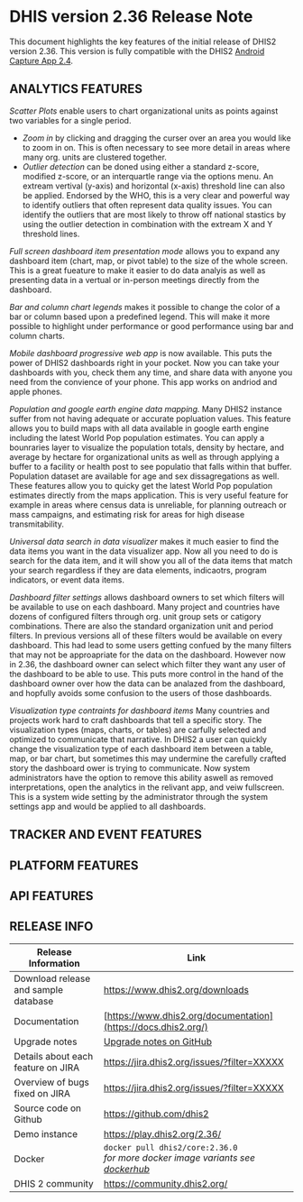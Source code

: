 # DHIS version 2.36 Release Note

This document highlights the key features of the initial release of DHIS2 version 2.36.
This version is fully compatible with the DHIS2 [Android Capture App 2.4](https://www.dhis2.org/android-2-4).


## ANALYTICS FEATURES

_Scatter Plots_ enable users to chart organizational units as points against two variables for a single period. 
  - *Zoom in* by clicking and dragging the curser over an area you would like to zoom in on. This is often necessary to see more detail in areas where many org. units are clustered together. 
  - *Outlier detection* can be doned using either a standard z-score, modified z-score, or an interquartle range via the options menu. An extream vertival (y-axis) and horizontal (x-axis) threshold line can also be applied. Endorsed by the WHO, this is a very clear and powerful way to identify outliers that often represent data quality issues. You can identify the outliers that are most likely to throw off national stastics by using the outlier detection in combination with the extream X and Y threshold lines.

_Full screen dashboard item presentation mode_ allows you to expand any dashboard item (chart, map, or pivot table) to the size of the whole screen. This is a great fueature to make it easier to do data analyis as well as presenting data in a vertual or in-person meetings directly from the dashboard.  

_Bar and column chart legends_ makes it possible to change the color of a bar or column based upon a predefined legend. This will make it more possible to highlight under performance or good performance using bar and column charts. 

_Mobile dashboard progressive web app_ is now available. This puts the power of DHIS2 dashboards right in your pocket. Now you can take your dashboards with you, check them any time, and share data with anyone you need from the convience of your phone. This app works on andriod and apple phones. 

_Population and google earth engine data mapping._ Many DHIS2 instance suffer from not having adequate or accurate popluation values. This feature allows you to build maps with all data available in google earth engine including the latest World Pop population estimates. You can apply a bounraries layer to visualize the population totals, density by hectare, and average by hectare for organizational units as well as through applying a buffer to a facility or health post to see populatio that falls within that buffer. Population dataset are available for age and sex dissagregations as well. These features allow you to quicky get the latest World Pop population estimates directly from the maps application. This is very useful feature for example in areas where census data is unreliable, for planning outreach or mass campaigns, and estimating risk for areas for high disease transmitability.  

_Universal data search in data visualizer_ makes it much easier to find the data items you want in the data visualizer app. Now all you need to do is search for the data item, and it will show you all of the data items that match your search regardless if they are data elements, indicaotrs, program indicators, or event data items. 

_Dashboard filter settings_ allows dashboard owners to set which filters will be available to use on each dashboard. Many project and countries have dozens of configured filters through org. unit group sets or catigory combinations. There are also the standard organization unit and period filters. In previous versions all of these filters would be available on every dashboard. This had lead to some users getting confued by the many filters that may not be approapriate for the data on the dashboard.  However now in 2.36, the dashboard owner can select which filter they want any user of the dashboard to be able to use. This puts more control in the hand of the dashboard owner over how the data can be analazed from the dashboard, and hopfully avoids some confusion to the users of those dashboards. 

_Visualization type contraints for dashboard items_ Many countries and projects work hard to craft dashboards that tell a specific story. The visualization types (maps, charts, or tables) are carfully selected and optimized to communicate that narrative. In DHIS2 a user can quickly change the visualization type of each dashboard item between a table, map, or bar chart, but sometimes this may undermine the carefully crafted story the dashboard ower is trying to communicate. Now system administrators have the option to remove this ability aswell as removed interpretations, open the analytics in the relivant app, and veiw fullscreen. This is a system wide setting by the administrator through the system settings app and would be applied to all dashboards.


## TRACKER AND EVENT FEATURES



## PLATFORM FEATURES



## API FEATURES



## RELEASE INFO


|Release Information|Link|
| --- | --- |
|Download release and sample database|https://www.dhis2.org/downloads|
|Documentation|[https://www.dhis2.org/documentation](https://docs.dhis2.org/)|
|Upgrade notes|[Upgrade notes on GitHub](https://github.com/dhis2/dhis2-releases/blob/master/releases/2.36/README.md)|
|Details about each feature on JIRA|https://jira.dhis2.org/issues/?filter=XXXXX|
|Overview of bugs fixed on JIRA|https://jira.dhis2.org/issues/?filter=XXXXX|
|Source code on Github|https://github.com/dhis2|
|Demo instance|https://play.dhis2.org/2.36/|
|Docker|`docker pull dhis2/core:2.36.0`<br>_for more docker image variants see [dockerhub](https://hub.docker.com/repository/docker/dhis2/core)_|
|DHIS 2 community|https://community.dhis2.org/|
